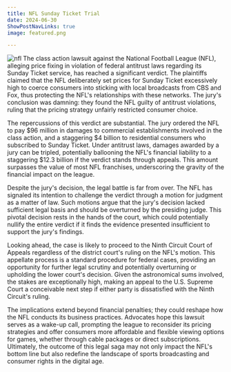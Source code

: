 ```yaml
---
title: NFL Sunday Ticket Trial
date: 2024-06-30
ShowPostNavLinks: true
image: featured.png

---
```

![nfl](/sunday_ticket.png)
The class action lawsuit against the National Football League (NFL), alleging price fixing in violation of federal antitrust laws regarding its Sunday Ticket service, has reached a significant verdict. The plaintiffs claimed that the NFL deliberately set prices for Sunday Ticket excessively high to coerce consumers into sticking with local broadcasts from CBS and Fox, thus protecting the NFL's relationships with these networks. The jury's conclusion was damning: they found the NFL guilty of antitrust violations, ruling that the pricing strategy unfairly restricted consumer choice.

The repercussions of this verdict are substantial. The jury ordered the NFL to pay $96 million in damages to commercial establishments involved in the class action, and a staggering $4 billion to residential consumers who subscribed to Sunday Ticket. Under antitrust laws, damages awarded by a jury can be tripled, potentially ballooning the NFL's financial liability to a staggering $12.3 billion if the verdict stands through appeals. This amount surpasses the value of most NFL franchises, underscoring the gravity of the financial impact on the league.

Despite the jury's decision, the legal battle is far from over. The NFL has signaled its intention to challenge the verdict through a motion for judgment as a matter of law. Such motions argue that the jury's decision lacked sufficient legal basis and should be overturned by the presiding judge. This pivotal decision rests in the hands of the court, which could potentially nullify the entire verdict if it finds the evidence presented insufficient to support the jury's findings.

Looking ahead, the case is likely to proceed to the Ninth Circuit Court of Appeals regardless of the district court's ruling on the NFL's motion. This appellate process is a standard procedure for federal cases, providing an opportunity for further legal scrutiny and potentially overturning or upholding the lower court's decision. Given the astronomical sums involved, the stakes are exceptionally high, making an appeal to the U.S. Supreme Court a conceivable next step if either party is dissatisfied with the Ninth Circuit's ruling.

The implications extend beyond financial penalties; they could reshape how the NFL conducts its business practices. Advocates hope this lawsuit serves as a wake-up call, prompting the league to reconsider its pricing strategies and offer consumers more affordable and flexible viewing options for games, whether through cable packages or direct subscriptions. Ultimately, the outcome of this legal saga may not only impact the NFL's bottom line but also redefine the landscape of sports broadcasting and consumer rights in the digital age.
